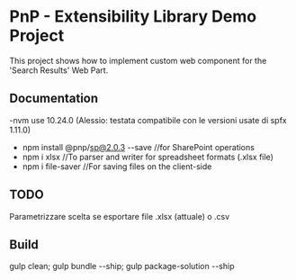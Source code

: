 # PnP - Extensibility Library Demo Project

This project shows how to implement custom web component for the 'Search Results' Web Part.

## Documentation

-nvm use 10.24.0 (Alessio: testata compatibile con le versioni usate di spfx 1.11.0)

- npm install @pnp/sp@2.0.3 --save //for SharePoint operations
- npm i xlsx //To parser and writer for spreadsheet formats (.xlsx file)
- npm i file-saver //For saving files on the client-side

## TODO

Parametrizzare scelta se esportare file .xlsx (attuale) o .csv

## Build

gulp clean; gulp bundle --ship; gulp package-solution --ship  
